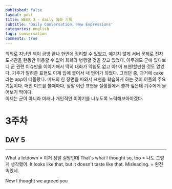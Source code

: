 ```yaml
---
published: false
layout: post
title: WEEK 3 - daily 회화 기록
subtitle: 'Daily Conversation, New Expressions'
categories: english
tags: conversation
comments: true
---
```

의외로 지난번 책이 금방 끝나 한번에 정리할 수 있었고, 예기치 않게 서버 문제로 전자도서관을 한동안 이용할 수 없어 회화와 병행할 것을 찾고 있었다. 아무래도 군에 있다보니 군 관련 이슈만을 이야기해서 딱히 대화가 막힘도 없고 아! 이 표현!할만한 것도 없었다. 기주가 알려준 표현도 이제 입에 붙어서 내 언어가 되었다. 그러던 중, 과거에 cake라는 app이 떠올랐다. 미드의 한 장면을 따와서 표현을 학습하게 하는 것이 어플의 주요 기능이다. 매번 미드를 볼때마다, 정말 이런 표현을 실생활에서 쓸까 싶은데 기주에게 물어보기 딱이다.  
이제는 군이 아니라 미래나 개인적인 이야기를 나누도록 노력해보아야겠다.  

# **3주차**

## **DAY 5**
---
What a letdown = 이거 정말 실망인데
That's what I thought so, too = 나도 그렇게 생각했어.
It looks like that, but it doesn't taste like that. Misleading. = 완전 속았네.

Now I thought we agreed you